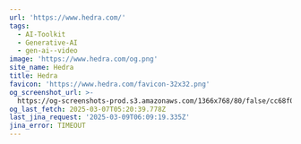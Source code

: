 ```yaml
---
url: 'https://www.hedra.com/'
tags:
  - AI-Toolkit
  - Generative-AI
  - gen-ai--video
image: 'https://www.hedra.com/og.png'
site_name: Hedra
title: Hedra
favicon: 'https://www.hedra.com/favicon-32x32.png'
og_screenshot_url: >-
  https://og-screenshots-prod.s3.amazonaws.com/1366x768/80/false/cc68f0315fe478d547c92d75241b86c2b678885e0d2cfe8ac6c639207b21db29.jpeg
og_last_fetch: 2025-03-07T05:20:39.778Z
last_jina_request: '2025-03-09T06:09:19.335Z'
jina_error: TIMEOUT
---
```


